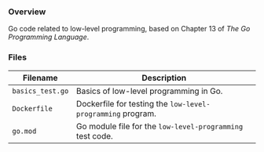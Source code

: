 ### Overview

Go code related to low-level programming, based on Chapter 13 of *The Go Programming Language*.

### Files

| Filename                          | Description                                                 |
|-----------------------------------|-------------------------------------------------------------|
| `basics_test.go`                  | Basics of low-level programming in Go.                      |
| `Dockerfile`                      | Dockerfile for testing the `low-level-programming` program. |
| `go.mod`                          | Go module file for the `low-level-programming` test code.   |